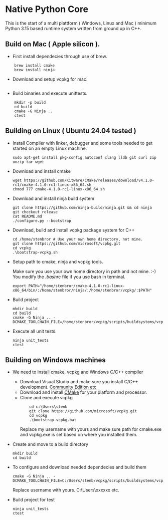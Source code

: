# Native Python Core

This is the start of a multi plattform ( Windows, Linux and Mac ) minimum Python 3.15 based runtime system written from ground up in C++.

## Build on Mac ( Apple silicon ).

- First install dependecies through use of brew.

```
    brew install cmake
    brew install ninja
```

- Download and setup vcpkg for mac.
```

```

- Build binaries and execute unittests.
```
    mkdir -p build
    cd build
    cmake -G Ninja ..
    ctest
```

## Building on Linux ( Ubuntu 24.04 tested )

- Install Compiler with linker, debugger and some tools needed to get started on an empty Linux machine.
  ```
  sudo apt-get install pkg-config autoconf clang lldb git curl zip unzip tar wget
  ```
- Download and install cmake
  ```
  wget https://github.com/Kitware/CMake/releases/download/v4.1.0-rc1/cmake-4.1.0-rc1-linux-x86_64.sh
  chmod 777 cmake-4.1.0-rc1-linux-x86_64.sh
  ```
- Download and install ninja build system
  ```
  git clone https://github.com/ninja-build/ninja.git && cd ninja
  git checkout release
  cat README.md
  ./configure.py --bootstrap
  ```
- Download, build and install vcpkg package system for C++
  ```
  cd /home/stenbror # Use your own home directory, not mine.
  git clone https://github.com/microsoft/vcpkg.git
  cd vcpkg
  .\bootstrap-vcpkg.sh
  ```
- Setup path to cmake, ninja and vcpkg tools.

  Make sure you use your own home directory in path and not mine. :-) You modify the *.bashrc* file if you use bash in terminal.
  ```
  export PATH="/home/stenbror/cmake-4.1.0-rc1-linux-x86_64/bin/:/home/stenbror/ninja/:/home/stenbror/vcpkg/:$PATH"
  ```
- Build project
  ```
  mkdir build
  cd build
  cmake -G Ninja .. -DCMAKE_TOOLCHAIN_FILE=/home/stenbror/vcpkg/scripts/buildsystems/vcpkg.cmake
  ```
- Execute all unit tests.
  ```
  ninja unit_tests
  ctest
  ```
## Building on Windows machines

- We need to install cmake, vcpkg and Windows C/C++ compiler
  - Download Visual Studio and make sure you install C/C++ development. [Community Edition etc](https://visualstudio.microsoft.com/downloads/)
  - Download and install [CMake](https://cmake.org/download/) for your platform and processor.
  - Clone and execute vcpkg
    ```
        cd c:\Users\stenb
        git clone https://github.com/microsoft/vcpkg.git
        cd vcpkg
        .\bootstrap-vcpkg.bat
    ```
    Replace my username with yours and make sure path for cmake.exe and vcpkg.exe is set based on where you installed them.

- Create and move to a build directory
  ```
  mkdir build
  cd build
  ```
- To configure and download needed dependecies and build them

    ```
    cmake -G Ninja .. -DCMAKE_TOOLCHAIN_FILE=C:/Users/stenb/vcpkg/scripts/buildsystems/vcpkg.cmake
    ```
    Replace username with yours. C:\Users\xxxxxx etc.
- Build project for test
  ```
  ninja unit_tests
  ctest
  ```
